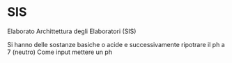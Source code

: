 # SIS
Elaborato Archittettura degli Elaboratori (SIS) 

Si hanno delle sostanze basiche o acide e successivamente ripotrare il ph a 7 (neutro) 
Come input mettere un ph 
